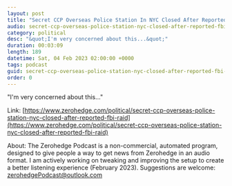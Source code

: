 ```yaml
---
layout: post
title: "Secret CCP Overseas Police Station In NYC Closed After Reported FBI Raid"
audio: secret-ccp-overseas-police-station-nyc-closed-after-reported-fbi-raid-4
category: political
desc: "&quot;I'm very concerned about this...&quot;"
duration: 00:03:09
length: 189
datetime: Sat, 04 Feb 2023 02:00:00 +0000
tags: podcast
guid: secret-ccp-overseas-police-station-nyc-closed-after-reported-fbi-raid-0
order: 0
---
```

&quot;I'm very concerned about this...&quot;

Link: [https://www.zerohedge.com/political/secret-ccp-overseas-police-station-nyc-closed-after-reported-fbi-raid](https://www.zerohedge.com/political/secret-ccp-overseas-police-station-nyc-closed-after-reported-fbi-raid)

About: The Zerohedge Podcast is a non-commercial, automated program, designed to give people a way to get news from Zerohedge in an audio format.  I am actively working on tweaking and improving the setup to create a better listening experience (February 2023).  Suggestions are welcome: [zerohedgePodcast@outlook.com](mailto:zerohedgePodcast@outlook.com)